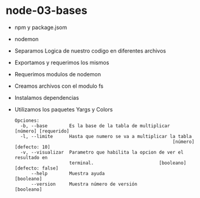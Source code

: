 # node-03-bases

* npm y package.jsom
* nodemon
* Separamos Logica de nuestro codigo en diferentes archivos
* Exportamos y requerimos los mismos
* Requerimos modulos de nodemon
* Creamos archivos con el modulo fs
* Instalamos dependencias
* Utilizamos los paquetes Yargs y Colors

    ```
    Opciones:
      -b, --base        Es la base de la tabla de multiplicar   [número] [requerido]
      -l, --limite      Hasta que numero se va a multiplicar la tabla
                                                              [número] [defecto: 10]
      -v, --visualizar  Parametro que habilita la opcion de ver el resultado en
                        terminal.                        [booleano] [defecto: false]
          --help        Muestra ayuda                                     [booleano]
          --version     Muestra número de versión                         [booleano]
    ```
